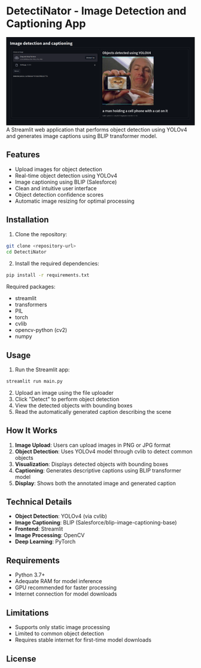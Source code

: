# DetectiNator - Image Detection and Captioning App
![GUI](ss.png)
A Streamlit web application that performs object detection using YOLOv4 and generates image captions using BLIP transformer model.

## Features

- Upload images for object detection
- Real-time object detection using YOLOv4
- Image captioning using BLIP (Salesforce)
- Clean and intuitive user interface
- Object detection confidence scores
- Automatic image resizing for optimal processing

## Installation

1. Clone the repository:
```bash
git clone <repository-url>
cd DetectiNator
```

2. Install the required dependencies:
```bash
pip install -r requirements.txt
```

Required packages:
- streamlit
- transformers
- PIL
- torch
- cvlib
- opencv-python (cv2)
- numpy

## Usage

1. Run the Streamlit app:
```bash
streamlit run main.py
```

2. Upload an image using the file uploader
3. Click "Detect" to perform object detection
4. View the detected objects with bounding boxes
5. Read the automatically generated caption describing the scene

## How It Works

1. **Image Upload**: Users can upload images in PNG or JPG format
2. **Object Detection**: Uses YOLOv4 model through cvlib to detect common objects
3. **Visualization**: Displays detected objects with bounding boxes
4. **Captioning**: Generates descriptive captions using BLIP transformer model
5. **Display**: Shows both the annotated image and generated caption

## Technical Details

- **Object Detection**: YOLOv4 (via cvlib)
- **Image Captioning**: BLIP (Salesforce/blip-image-captioning-base)
- **Frontend**: Streamlit
- **Image Processing**: OpenCV
- **Deep Learning**: PyTorch

## Requirements

- Python 3.7+
- Adequate RAM for model inference
- GPU recommended for faster processing
- Internet connection for model downloads

## Limitations

- Supports only static image processing
- Limited to common object detection
- Requires stable internet for first-time model downloads

## License
